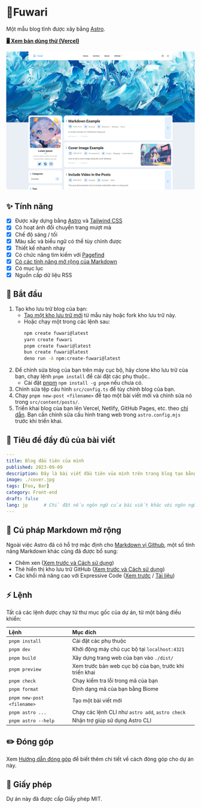 # 🍥Fuwari  

Một mẫu blog tĩnh được xây bằng [Astro](https://astro.build).

[**🖥️ Xem bản dùng thử (Vercel)**](https://fuwari.vercel.app/)

![Hình ảnh xem trước](https://raw.githubusercontent.com/saicaca/resource/main/fuwari/home.png)

## ✨ Tính năng

- [x] Được xây dựng bằng [Astro](https://astro.build) và [Tailwind CSS](https://tailwindcss.com)
- [x] Có hoạt ảnh đổi chuyển trang mượt mà
- [x] Chế độ sáng / tối
- [x] Màu sắc và biểu ngữ có thể tùy chỉnh được
- [x] Thiết kế nhanh nhạy
- [x] Có chức năng tìm kiếm với [Pagefind](https://pagefind.app/)
- [x] [Có các tính năng mở rộng của Markdown](https://github.com/saicaca/fuwari?tab=readme-ov-file#-markdown-extended-syntax)
- [x] Có mục lục
- [x] Nguồn cấp dữ liệu RSS

## 🚀 Bắt đầu

1. Tạo kho lưu trữ blog của bạn:
    - [Tạo một kho lưu trữ mới](https://github.com/saicaca/fuwari/generate) từ mẫu này hoặc fork kho lưu trữ này.
    - Hoặc chạy một trong các lệnh sau:
       ```sh
       npm create fuwari@latest
       yarn create fuwari
       pnpm create fuwari@latest
       bun create fuwari@latest
       deno run -A npm:create-fuwari@latest
       ```
2. Để chỉnh sửa blog của bạn trên máy cục bộ, hãy clone kho lưu trữ của bạn, chạy lệnh `pnpm install` để cài đặt các phụ thuộc..
    - Cài đặt [pnpm](https://pnpm.io) `npm install -g pnpm` nếu chưa có.
3. Chỉnh sửa tệp cấu hình `src/config.ts` để tùy chỉnh blog của bạn.
4. Chạy `pnpm new-post <filename>` để tạo một bài viết mới và chỉnh sửa nó trong `src/content/posts/`.
5. Triển khai blog của bạn lên Vercel, Netlify, GitHub Pages, etc. theo [chỉ dẫn](https://docs.astro.build/en/guides/deploy/). Bạn cần chỉnh sửa cấu hình trang web trong `astro.config.mjs` trước khi triển khai.

## 📝 Tiêu đề đầy đủ của bài viết

```yaml
---
title: Blog đầu tiên của mình
published: 2023-09-09
description: Đây là bài viết đầu tiên vủa mình trên trang blog tạo bằng Astro này.
image: ./cover.jpg
tags: [Foo, Bar]
category: Front-end
draft: false
lang: jp      # Chỉ đặt nếu ngôn ngữ của bài viết khác với ngôn ngữ của trang web trong `config.ts`
---
```

## 🧩 Cú pháp Markdown mở rộng

Ngoài việc Astro đã có hỗ trợ mặc định cho [Markdown vị Github](https://github.github.com/gfm/), một số tính năng Markdown khác cũng đã được bổ sung:

- Chêm xen ([Xem trước và Cách sử dụng](https://fuwari.vercel.app/posts/markdown-extended/#admonitions))
- Thẻ hiển thị kho lưu trữ GitHub ([Xem trước và Cách sử dụng](https://fuwari.vercel.app/posts/markdown-extended/#github-repository-cards))
- Các khối mã nâng cao với Expressive Code ([Xem trước](https://fuwari.vercel.app/posts/expressive-code/) / [Tài liệu](https://expressive-code.com/))

## ⚡ Lệnh

Tất cả các lệnh được chạy từ thư mục gốc của dự án, từ một bảng điều khiển:

| Lệnh                    | Mục đích                                              |
|:---------------------------|:----------------------------------------------------|
| `pnpm install`             | Cài đặt các phụ thuộc                               |
| `pnpm dev`                 | Khởi động máy chủ cục bộ tại `localhost:4321`         |
| `pnpm build`               | Xây dựng trang web của bạn vào `./dist/`             |
| `pnpm preview`             | Xem trước bản web cục bộ của bạn, trước khi triển khai        |
| `pnpm check`               | Chạy kiểm tra lỗi trong mã của bạn                 |
| `pnpm format`              | Định dạng mã của bạn bằng Biome                       |
| `pnpm new-post <filename>` | Tạo một bài viết mới                               |
| `pnpm astro ...`           | Chạy các lệnh CLI như `astro add`, `astro check`    |
| `pnpm astro --help`        | Nhận trợ giúp sử dụng Astro CLI                       |

## ✏️ Đóng góp

Xem [Hướng dẫn đóng góp](https://github.com/saicaca/fuwari/blob/main/CONTRIBUTING.md) để biết thêm chi tiết về cách đóng góp cho dự án này.

## 📄 Giấy phép

Dự án này đã được cấp Giấy phép MIT.

